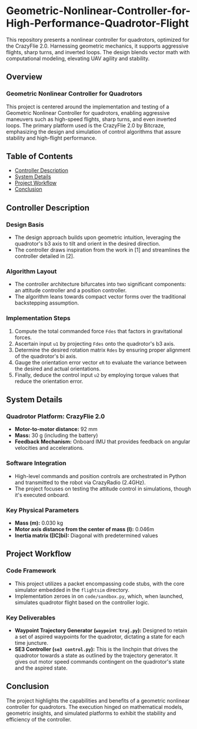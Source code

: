 # Geometric-Nonlinear-Controller-for-High-Performance-Quadrotor-Flight
This repository presents a nonlinear controller for quadrotors, optimized for the CrazyFlie 2.0. Harnessing geometric mechanics, it supports aggressive flights, sharp turns, and inverted loops. The design blends vector math with computational modeling, elevating UAV agility and stability.

## Overview

### Geometric Nonlinear Controller for Quadrotors

This project is centered around the implementation and testing of a Geometric Nonlinear Controller for quadrotors, enabling aggressive maneuvers such as high-speed flights, sharp turns, and even inverted loops. The primary platform used is the CrazyFlie 2.0 by Bitcraze, emphasizing the design and simulation of control algorithms that assure stability and high-flight performance.

## Table of Contents
- [Controller Description](#controller-description)
- [System Details](#system-details)
- [Project Workflow](#project-workflow)
- [Conclusion](#conclusion)

## Controller Description

### Design Basis
- The design approach builds upon geometric intuition, leveraging the quadrotor's b3 axis to tilt and orient in the desired direction.
- The controller draws inspiration from the work in [1] and streamlines the controller detailed in [2].

### Algorithm Layout
- The controller architecture bifurcates into two significant components: an attitude controller and a position controller.
- The algorithm leans towards compact vector forms over the traditional backstepping assumption.

### Implementation Steps
1. Compute the total commanded force `Fdes` that factors in gravitational forces.
2. Ascertain input `u1` by projecting `Fdes` onto the quadrotor's b3 axis.
3. Determine the desired rotation matrix `Rdes` by ensuring proper alignment of the quadrotor's bi axis.
4. Gauge the orientation error vector `eR` to evaluate the variance between the desired and actual orientations.
5. Finally, deduce the control input `u2` by employing torque values that reduce the orientation error.

## System Details

### Quadrotor Platform: CrazyFlie 2.0
- **Motor-to-motor distance:** 92 mm
- **Mass:** 30 g (including the battery)
- **Feedback Mechanism:** Onboard IMU that provides feedback on angular velocities and accelerations.

### Software Integration
- High-level commands and position controls are orchestrated in Python and transmitted to the robot via CrazyRadio (2.4GHz).
- The project focuses on testing the attitude control in simulations, though it's executed onboard.

### Key Physical Parameters
- **Mass (m):** 0.030 kg
- **Motor axis distance from the center of mass (l):** 0.046m
- **Inertia matrix ([IC]bi):** Diagonal with predetermined values

## Project Workflow

### Code Framework
- This project utilizes a packet encompassing code stubs, with the core simulator embedded in the `flightsim` directory.
- Implementation zeroes in on `code/sandbox.py`, which, when launched, simulates quadrotor flight based on the controller logic.

### Key Deliverables
- **Waypoint Trajectory Generator (`waypoint traj.py`):** Designed to retain a set of aspired waypoints for the quadrotor, dictating a state for each time juncture.
- **SE3 Controller (`se3 control.py`):** This is the linchpin that drives the quadrotor towards a state as outlined by the trajectory generator. It gives out motor speed commands contingent on the quadrotor's state and the aspired state.

## Conclusion
The project highlights the capabilities and benefits of a geometric nonlinear controller for quadrotors. The execution hinged on mathematical models, geometric insights, and simulated platforms to exhibit the stability and efficiency of the controller.




